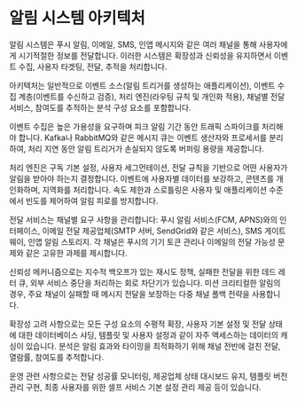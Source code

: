 # 알림 시스템 아키텍처

알림 시스템은 푸시 알림, 이메일, SMS, 인앱 메시지와 같은 여러 채널을 통해 사용자에게 시기적절한 정보를 전달합니다. 이러한 시스템은 확장성과 신뢰성을 유지하면서 이벤트 수집, 사용자 타겟팅, 전달, 추적을 처리합니다.

아키텍처는 일반적으로 이벤트 소스(알림 트리거를 생성하는 애플리케이션), 이벤트 수집 계층(이벤트를 수신하고 검증), 처리 엔진(라우팅 규칙 및 개인화 적용), 채널별 전달 서비스, 참여도를 추적하는 분석 구성 요소를 포함합니다.

이벤트 수집은 높은 가용성을 요구하며 피크 알림 기간 동안 트래픽 스파이크를 처리해야 합니다. Kafka나 RabbitMQ와 같은 메시지 큐는 이벤트 생산자와 프로세서를 분리하여, 처리 지연 동안 알림 트리거가 손실되지 않도록 버퍼링 용량을 제공합니다.

처리 엔진은 구독 기본 설정, 사용자 세그먼테이션, 전달 규칙을 기반으로 어떤 사용자가 알림을 받아야 하는지 결정합니다. 이벤트에 사용자별 데이터를 보강하고, 콘텐츠를 개인화하며, 지역화를 처리합니다. 속도 제한과 스로틀링은 사용자 및 애플리케이션 수준에서 빈도를 제어하여 알림 피로를 방지합니다.

전달 서비스는 채널별 요구 사항을 관리합니다: 푸시 알림 서비스(FCM, APNS)와의 인터페이스, 이메일 전달 제공업체(SMTP 서버, SendGrid와 같은 서비스), SMS 게이트웨이, 인앱 알림 스토리지. 각 채널은 푸시의 기기 토큰 관리나 이메일의 전달 가능성 문제와 같은 고유한 과제를 제시합니다.

신뢰성 메커니즘으로는 지수적 백오프가 있는 재시도 정책, 실패한 전달을 위한 데드 레터 큐, 외부 서비스 중단을 처리하는 회로 차단기가 있습니다. 미션 크리티컬한 알림의 경우, 주요 채널이 실패할 때 메시지 전달을 보장하는 다중 채널 폴백 전략을 사용합니다.

확장성 고려 사항으로는 모든 구성 요소의 수평적 확장, 사용자 기본 설정 및 전달 상태에 대한 데이터베이스 샤딩, 템플릿 및 사용자 설정과 같이 자주 액세스하는 데이터의 캐싱이 있습니다. 분석은 알림 효과와 타이밍을 최적화하기 위해 채널 전반에 걸친 전달, 열람률, 참여도를 추적합니다.

운영 관련 사항으로는 전달 성공률 모니터링, 제공업체 상태 대시보드 유지, 템플릿 버전 관리 구현, 최종 사용자를 위한 셀프 서비스 기본 설정 관리 제공 등이 있습니다.